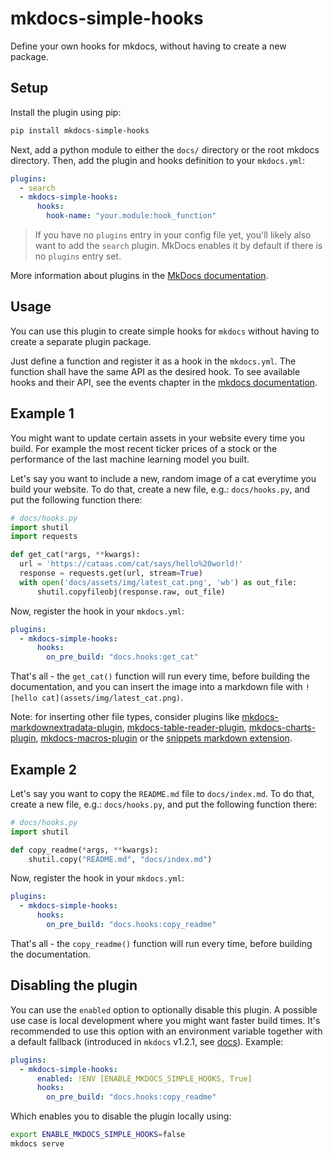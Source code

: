 # mkdocs-simple-hooks

Define your own hooks for mkdocs, without having to create a new package.

## Setup

Install the plugin using pip:

```bash
pip install mkdocs-simple-hooks
```

Next, add a python module to either the `docs/` directory or the root mkdocs directory. Then, add the plugin and hooks definition to your `mkdocs.yml`:

```yaml
plugins:
  - search
  - mkdocs-simple-hooks:
      hooks:
        hook-name: "your.module:hook_function"
```

> If you have no `plugins` entry in your config file yet, you'll likely also want to add the `search` plugin. MkDocs enables it by default if there is no `plugins` entry set.

More information about plugins in the [MkDocs documentation][mkdocs-plugins].

## Usage

You can use this plugin to create simple hooks for `mkdocs` without having to create 
a separate plugin package.

Just define a function and register it as a hook in the `mkdocs.yml`. The function shall
have the same API as the desired hook. To see available hooks and their API, see the
events chapter in the [mkdocs documentation][mkdocs-hooks].

## Example 1

You might want to update certain assets in your website every time you build. For example the most recent ticker prices of a stock or the performance of the last machine learning model you built. 

Let's say you want to include a new, random image of a cat everytime you build your website. To do that, create a new file, e.g.: `docs/hooks.py`, and put the following function there:

```python
# docs/hooks.py
import shutil
import requests

def get_cat(*args, **kwargs):
  url = 'https://cataas.com/cat/says/hello%20world!'
  response = requests.get(url, stream=True)
  with open('docs/assets/img/latest_cat.png', 'wb') as out_file:
      shutil.copyfileobj(response.raw, out_file)
```

Now, register the hook in your `mkdocs.yml`:  

```yaml
plugins:
  - mkdocs-simple-hooks:
      hooks:
        on_pre_build: "docs.hooks:get_cat"
```

That's all - the `get_cat()` function will run every time, before building the documentation, and you can insert the image into a markdown file with `![hello cat](assets/img/latest_cat.png)`.

Note: for inserting other file types, consider plugins like [mkdocs-markdownextradata-plugin](https://github.com/rosscdh/mkdocs-markdownextradata-plugin), [mkdocs-table-reader-plugin](https://github.com/timvink/mkdocs-table-reader-plugin), [mkdocs-charts-plugin](https://github.com/timvink/mkdocs-charts-plugin), [mkdocs-macros-plugin](https://github.com/fralau/mkdocs_macros_plugin) or the [snippets markdown extension](https://squidfunk.github.io/mkdocs-material/setup/extensions/python-markdown-extensions/#snippets).

## Example 2

Let's say you want to copy the `README.md` file to `docs/index.md`. To do that, create 
a new file, e.g.: `docs/hooks.py`, and put the following function there:  

```python
# docs/hooks.py
import shutil

def copy_readme(*args, **kwargs):
    shutil.copy("README.md", "docs/index.md")
```

Now, register the hook in your `mkdocs.yml`:  

```yaml
plugins:
  - mkdocs-simple-hooks:
      hooks:
        on_pre_build: "docs.hooks:copy_readme"
```

That's all - the `copy_readme()` function will run every time, before building the documentation.  


## Disabling the plugin

You can use the `enabled` option to optionally disable this plugin. A possible use case is local development where you might want faster build times. It's recommended to use this option with an environment variable together with a default fallback (introduced in `mkdocs` v1.2.1, see [docs](https://www.mkdocs.org/user-guide/configuration/#environment-variables)). Example:

```yaml
plugins:
  - mkdocs-simple-hooks:
      enabled: !ENV [ENABLE_MKDOCS_SIMPLE_HOOKS, True]
      hooks:
        on_pre_build: "docs.hooks:copy_readme"
```

Which enables you to disable the plugin locally using:

```bash
export ENABLE_MKDOCS_SIMPLE_HOOKS=false
mkdocs serve
```

[mkdocs-plugins]: http://www.mkdocs.org/user-guide/plugins/
[mkdocs-hooks]: https://www.mkdocs.org/user-guide/plugins/#events
